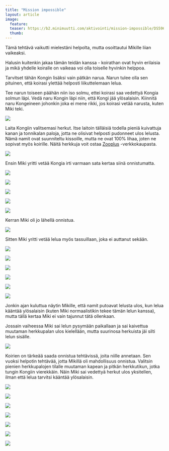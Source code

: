 ```yaml
---
title: "Mission impossible"
layout: article
image:
  feature:
  teaser: https://b2.minimuutti.com/aktivointi/mission-impossible/DS59672-245px.jpg
  thumb:
---
```


Tämä tehtävä vaikutti mielestäni helpolta, mutta osoittautui Mikille liian vaikeaksi.

Halusin kuitenkin jakaa tämän teidän kanssa - koirathan ovat hyvin erilaisia ja mikä yhdelle koiralle on vaikeaa voi olla toiselle hyvinkin helppoa.

Tarvitset tähän Kongin lisäksi vain pätkän narua. Narun tulee olla sen pituinen, että koirasi ylettää helposti liikuttelemaan lelua.

Tee narun toiseen päähän niin iso solmu, ettei koirasi saa vedettyä Kongia solmun läpi. Vedä naru Kongin läpi niin, että Kongi jää ylösalaisin. Kiinnitä naru Kongeineen johonkin joka ei mene rikki, jos koirasi vetää narusta, kuten Miki teki.

![](https://b2.minimuutti.com/aktivointi/mission-impossible/DS59510-800px.jpg)

Laita Kongiin valitsemasi herkut. Itse laitoin tälläisiä todella pieniä kuivattuja kanan ja tonnikalan paloja, jotta ne olisivat helposti pudonneet ulos lelusta. Nämä namit ovat suunniteltu kissoille, mutta ne ovat 100% lihaa, joten ne sopivat myös koirille. Näitä herkkuja voit ostaa [Zooplus](http://clk.tradedoubler.com/click?p(210840)a(2526211)g(19927404)url(http://www.zooplus.fi/shop/kissat/herkut/cosma/cosma_snackies_duo/611521)) -verkkokaupasta.

![](https://b2.minimuutti.com/aktivointi/mission-impossible/DS59805-800px.jpg)

Ensin Miki yritti vetää Kongia irti varmaan sata kertaa siinä onnistumatta.

![](https://b2.minimuutti.com/aktivointi/mission-impossible/DS59568-800px.jpg)

![](https://b2.minimuutti.com/aktivointi/mission-impossible/DS59533-800px.jpg)

![](https://b2.minimuutti.com/aktivointi/mission-impossible/DS59597-800px.jpg)

![](https://b2.minimuutti.com/aktivointi/mission-impossible/DS59627-800px.jpg)

![](https://b2.minimuutti.com/aktivointi/mission-impossible/DS59697-800px.jpg)

Kerran Miki oli jo lähellä onnistua.

![](https://b2.minimuutti.com/aktivointi/mission-impossible/DS59604-800px.jpg)

Sitten Miki yritti vetää lelua myös tassuillaan, joka ei auttanut sekään.

![](https://b2.minimuutti.com/aktivointi/mission-impossible/DS59672-800px.jpg)

![](https://b2.minimuutti.com/aktivointi/mission-impossible/DS59684-800px.jpg)

![](https://b2.minimuutti.com/aktivointi/mission-impossible/DS59685-800px.jpg)

![](https://b2.minimuutti.com/aktivointi/mission-impossible/DS59775-800px.jpg)

![](https://b2.minimuutti.com/aktivointi/mission-impossible/DS59776-800px.jpg)

![](https://b2.minimuutti.com/aktivointi/mission-impossible/DS59777-800px.jpg)

Jonkin ajan kuluttua näytin Mikille, että namit putoavat lelusta ulos, kun lelua kääntää ylösalaisin (kuten Miki normaalistikin tekee tämän lelun kanssa), mutta tällä kertaa Miki ei vain tajunnut tätä ollenkaan.

Jossain vaiheessa Miki sai lelun pysymään paikallaan ja sai kaivettua muutaman herkkupalan ulos kielellään, mutta suurinosa herkuista jäi silti lelun sisälle.

![](https://b2.minimuutti.com/aktivointi/mission-impossible/DS59762-800px.jpg)

Koirien on tärkeää saada onnistua tehtävissä, joita niille annetaan. Sen vuoksi helpotin tehtävää, jotta Mikillä oli mahdollisuus onnistua. Valitsin pienien herkkupalojen tilalle muutaman kapean ja pitkän herkkutikun, jotka tungin Kongiin vierekkäin. Näin Miki sai vedettyä herkut ulos yksitellen, ilman että lelua tarvitsi kääntää ylösalaisin.

![](https://b2.minimuutti.com/aktivointi/mission-impossible/DS59817-800px.jpg)

![](https://b2.minimuutti.com/aktivointi/mission-impossible/DS59823-800px.jpg)

![](https://b2.minimuutti.com/aktivointi/mission-impossible/DS59837-800px.jpg)

![](https://b2.minimuutti.com/aktivointi/mission-impossible/DS59843-800px.jpg)

![](https://b2.minimuutti.com/aktivointi/mission-impossible/DS59879_-800px.jpg)

![](https://b2.minimuutti.com/aktivointi/mission-impossible/DS59893-800px.jpg)

![](https://b2.minimuutti.com/aktivointi/mission-impossible/DS59894-800px.jpg)
